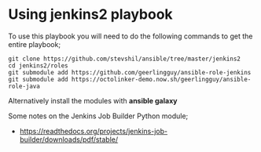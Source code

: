 # Using jenkins2 playbook

To use this playbook you will need to do the following commands to get the entire playbook;

```
git clone https://github.com/stevshil/ansible/tree/master/jenkins2
cd jenkins2/roles
git submodule add https://github.com/geerlingguy/ansible-role-jenkins
git submodule add https://octolinker-demo.now.sh/geerlingguy/ansible-role-java
```

Alternatively install the modules with **ansible galaxy**

Some notes on the Jenkins Job Builder Python module;
* https://readthedocs.org/projects/jenkins-job-builder/downloads/pdf/stable/
